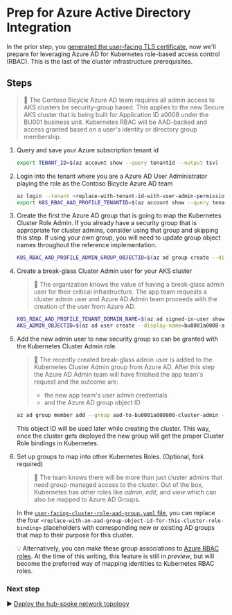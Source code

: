 # Prep for Azure Active Directory Integration

In the prior step, you [generated the user-facing TLS certificate](./02-ca-certificates), now we'll prepare for leveraging Azure AD for Kubernetes role-based access control (RBAC). This is the last of the cluster infrastructure prerequisites.

## Steps

> :book: The Contoso Bicycle Azure AD team requires all admin access to AKS clusters be security-group based. This applies to the new Secure AKS cluster that is being built for Application ID a0008 under the BU001 business unit. Kubernetes RBAC will be AAD-backed and access granted based on a user's identity or directory group membership.

1. Query and save your Azure subscription tenant id

   ```bash
   export TENANT_ID=$(az account show --query tenantId --output tsv)
   ```

1. Login into the tenant where you are a Azure AD User Administrator playing the role as the Contoso Bicycle Azure AD team

   ```bash
   az login --tenant <replace-with-tenant-id-with-user-admin-permissions> --allow-no-subscriptions
   export K8S_RBAC_AAD_PROFILE_TENANTID=$(az account show --query tenantId --output tsv)
   ```

1. Create the first the Azure AD group that is going to map the Kubernetes Cluster Role Admin. If you already have a security group that is appropriate for cluster admins, consider using that group and skipping this step. If using your own group, you will need to update group object names throughout the reference implementation.

   ```bash
   K8S_RBAC_AAD_PROFILE_ADMIN_GROUP_OBJECTID=$(az ad group create --display-name aad-to-bu0001a000800-cluster-admin --mail-nickname aad-to-bu0001a000800-cluster-admin --query objectId -o tsv)
   ```

1. Create a break-glass Cluster Admin user for your AKS cluster

   > :book: The organization knows the value of having a break-glass admin user for their critical infrastructure. The app team requests a cluster admin user and Azure AD Admin team proceeds with the creation of the user from Azure AD.

   ```bash
   K8S_RBAC_AAD_PROFILE_TENANT_DOMAIN_NAME=$(az ad signed-in-user show --query 'userPrincipalName' | cut -d '@' -f 2 | sed 's/\"//')
   AKS_ADMIN_OBJECTID=$(az ad user create --display-name=bu0001a0008-admin --user-principal-name bu0001a0008-admin@${K8S_RBAC_AAD_PROFILE_TENANT_DOMAIN_NAME} --force-change-password-next-login --password ChangeMebu0001a0008AdminChangeMe --query objectId -o tsv)
   ```

1. Add the new admin user to new security group so can be granted with the Kubernetes Cluster Admin role.

   > :book: The recently created break-glass admin user is added to the Kubernetes Cluster Admin group from Azure AD. After this step the Azure AD Admin team will have finished the app team's request and the outcome are:
   >
   > * the new app team's user admin credentials
   > * and the Azure AD group object ID
   >

   ```bash
   az ad group member add --group aad-to-bu0001a000800-cluster-admin --member-id $AKS_ADMIN_OBJECTID
   ```

   This object ID will be used later while creating the cluster. This way, once the cluster gets deployed the new group will get the proper Cluster Role bindings in Kubernetes.

1. Set up groups to map into other Kubernetes Roles. (Optional, fork required)

   > :book: The team knows there will be more than just cluster admins that need group-managed access to the cluster.  Out of the box, Kubernetes has other roles like _admin_, _edit_, and _view_ which can also be mapped to Azure AD Groups.

   In the [`user-facing-cluster-role-aad-group.yaml` file](./cluster-baseline-settings/user-facing-cluster-role-aad-group.yaml), you can replace the four `<replace-with-an-aad-group-object-id-for-this-cluster-role-binding>` placeholders with corresponding new or existing AD groups that map to their purpose for this cluster.

   :bulb: Alternatively, you can make these group associations to [Azure RBAC roles](https://docs.microsoft.com/azure/aks/manage-azure-rbac). At the time of this writing, this feature is still in _preview_, but will become the preferred way of mapping identities to Kubernetes RBAC roles.

### Next step

:arrow_forward: [Deploy the hub-spoke network topology](./04-networking.md)
